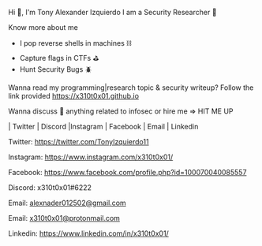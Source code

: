 Hi 👋, I'm Tony Alexander Izquierdo
I am a Security Researcher 🔨 

Know more about me
- I pop reverse shells in machines ⛓️
- Capture flags in CTFs ⛳
- Hunt Security Bugs 🪲

Wanna read my programming|research topic & security writeup? Follow the link provided
https://x310t0x01.github.io

Wanna discuss 💬 anything related to infosec or hire me => HIT ME UP

| Twitter | Discord |Instagram | Facebook | Email | Linkedin

Twitter: https://twitter.com/TonyIzquierdo11

Instagram: https://www.instagram.com/x310t0x01/

Facebook: https://www.facebook.com/profile.php?id=100070040085557

Discord: x310t0x01#6222

Email: alexnader012502@gmail.com

Email: x310t0x01@protonmail.com

Linkedin: https://www.linkedin.com/in/x310t0x01/
